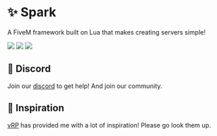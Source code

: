 # ✨ Spark

A FiveM framework built on Lua that makes creating servers simple! 

![](https://badgen.net/github/commits/spark-framework/spark?color=red)
![](https://badgen.net/github/issues/spark-framework/spark?color=red)
![](https://badgen.net/github/contributors/spark-framework/spark?color=red) 

## 💬 Discord
Join our [discord](https://discord.gg/Qzbm744N28) to get help! And join our community.

## 🧐 Inspiration
[vRP](https://github.com/vRP-framework/vRP) has provided me with a lot of inspiration! Please go look them up.
